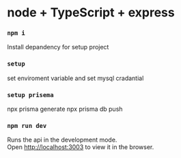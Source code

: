 # node + TypeScript + express

### `npm i`
Install depandency for setup project 

### `setup`
set enviroment variable and set mysql cradantial 

### `setup prisema`
npx prisma generate 
npx prisma db push

### `npm run dev`

Runs the api in the development mode.\
Open [http://localhost:3003](http://localhost:3003) to view it in the browser.



